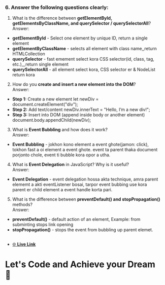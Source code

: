 
### 6. Answer the following questions clearly:

1. What is the difference between **getElementById, getElementsByClassName, and querySelector / querySelectorAll**? <br>
Answer: 
- **getElementById** - Select one element by unique ID, return a single element
- **getElementByClassName** - selects all element with class name,,return HTMLCollection
- **querySelector** - fast emement select kora CSS selector(id, class, tag, etc.),,,return single element
- **querySelectorAll** - all element select kora, CSS selector er & NodeList return kora
2. How do you **create and insert a new element into the DOM**? <br>
Answer:
- **Step 1:** Create a new element
let newDiv = document.createElement("div");
- **Step 2:** Add text/content
newDiv.innerText = "Hello, I’m a new div!";
- **Step 3:** Insert into DOM (append inside body or another element)
document.body.appendChild(newDiv);

3. What is **Event Bubbling** and how does it work? <br>
Answer:
- **Event Bubbling** - jokhon kono element a event ghote(jamon: click), tokhon fast a oi element a event ghote. event ta parent thaka document porjonto chole, event ti bubble kora opor a utha.
4. What is **Event Delegation** in JavaScript? Why is it useful? <br>
Answer:
- **Event Delegation** - event delegation hossa akta technique, amra parent elememt a akti eventListener bosai, tarpor event bubbing use kora parent er child element a event handle korta pari. 
5. What is the difference between **preventDefault() and stopPropagation()** methods? <br>
Answer:
- **preventDefault()** - default action of an element, Example: from subminting stops link opening
- **stopPropagation()** - stops the event from bubbling up parent elemet.



##
- [🌐 **Live Link**](https://fardin-sojon.github.io/JS-DOM-assignment5-emergency-hotline/)


# Let's Code and Achieve your Dream 🎯
